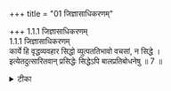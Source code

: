 +++
title = "01 जिज्ञासाधिकरणम्"

+++
1.1.1 जिज्ञासाधिकरणम्  
1.1.1 जिज्ञासाधिकरणम्  
कार्ये हि वृद्धव्यवहार सिद्धो व्युत्पततिभावो वचसां, न सिद्धे ।  
इत्येतदुत्सारितवान् प्रसिद्धेः सिद्धेऽपि बालप्रतिबोधनेषु ॥ 7 ॥

<details><summary>टीका</summary>

1.1.1 जिज्ञासाधिकरणम् 1.1.1 जिज्ञासाधिकरणम् "The significative relation between words and their senses is well - known to be in respect of something that is to be achieved, and it is known from the usages of the experienced people. Never, indeed, does a word convey an existent entity`. The author of the Brahma - सूत्र has rejected this view by pointing out that from the sentences intended to instruct children a word is well - known to signify a thing that is already existing".1 NOTES : 1. The उपनिषदिc texts could convey Brahman the existent entity. In ordinary experience too it is noticed that a child understands the meaning of a word in isolation, that is, not associated with any activity when the mother while instructing the child utters a word by pointing out with her finger the obejct in front.
</details>

